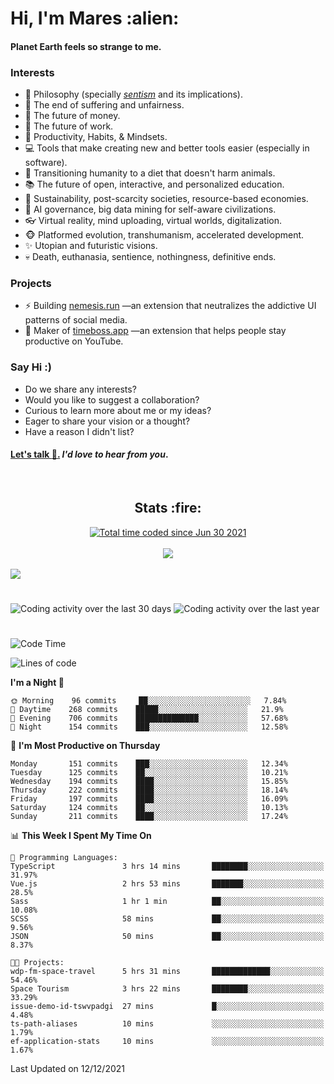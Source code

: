 <h1>Hi, I'm Mares :alien:</h1>

#### Planet Earth feels so strange to me.

### **Interests**

- 🌊 Philosophy (specially [_sentism_][sentismmedium] and its implications).
- 🎯 The end of suffering and unfairness.
- 💸 The future of money.
- 💼 The future of work.
- 🧠 Productivity, Habits, & Mindsets.
- 💻 Tools that make creating new and better tools easier (especially in software).
- 🥗 Transitioning humanity to a diet that doesn't harm animals.
- 📚 The future of open, interactive, and personalized education.
- 🌱 Sustainability, post-scarcity societies, resource-based economies.
- 🤖 AI governance, big data mining for self-aware civilizations.
- 👓 Virtual reality, mind uploading, virtual worlds, digitalization.
- 🐵 Platformed evolution, transhumanism, accelerated development.
- ✨ Utopian and futuristic visions.
- 💀 Death, euthanasia, sentience, nothingness, definitive ends.


### **Projects**

- ⚡ Building [nemesis.run](https://nemesis.run) —an extension that neutralizes the addictive UI patterns of social media.
- 💎 Maker of [timeboss.app](https://timeboss.app) —an extension that helps people stay productive on YouTube.


### **Say Hi :)**

- Do we share any interests?
- Would you like to suggest a collaboration?
- Curious to learn more about me or my ideas?
- Eager to share your vision or a thought?
- Have a reason I didn't list?

#### [Let's talk :wave:.](mailto:mareszhar@gmail.com) _I'd love to hear from you_.

[sentismmedium]: https://medium.com/@mareszhar/born-a-prisoner-a-reflection-about-life-its-struggles-and-a-plan-to-escape-d8566ce9b026

<br>

<h2 align="center">Stats :fire:</h2>

<div align="center">
  <a href="https://wakatime.com/@cfdc0e0d-4860-4b62-9ff0-cb659185525e">
    <img src="https://wakatime.com/badge/user/cfdc0e0d-4860-4b62-9ff0-cb659185525e.svg" alt="Total time coded since Jun 30 2021" />
  </a>
</div>

<br>

<div align="center">
  <img src="https://github-readme-streak-stats.herokuapp.com?user=mareszhar&theme=black-ice&hide_border=true&stroke=FFFFFF15&ring=DF8FFE&fire=DF8FFE&currStreakLabel=DF8FFE&background=1A232A&currStreakNum=86FFAB&dates=B1AAB3FF">
</div>

<!-- Add or remove this: &dates=B1AAB3FF at the end of the streak stats URL if they get bugged and aren't updating -->

<br>

<img src="https://activity-graph.herokuapp.com/graph?username=mareszhar&theme=nord&bg_color=00000000&color=979797&line=DF8FFE&point=00000000&area=true&hide_border=true">

<br>

<h1></h1>

<img src="https://wakatime.com/share/@mares/5df0ff02-9c79-41b4-b540-51dc9c65a57b.svg" alt="Coding activity over the last 30 days" />
<img src="https://wakatime.com/share/@mares/ea89ba71-f374-40af-930c-e0655909fe37.svg" alt="Coding activity over the last year" />

<h1></h1>

<!--START_SECTION:waka-->
![Code Time](http://img.shields.io/badge/Code%20Time-371%20hrs%2046%20mins-blue)

![Lines of code](https://img.shields.io/badge/From%20Hello%20World%20I%27ve%20Written-115%20Thousand%20lines%20of%20code-blue)

**I'm a Night 🦉** 

```text
🌞 Morning    96 commits     ██░░░░░░░░░░░░░░░░░░░░░░░   7.84% 
🌆 Daytime    268 commits    █████░░░░░░░░░░░░░░░░░░░░   21.9% 
🌃 Evening    706 commits    ██████████████░░░░░░░░░░░   57.68% 
🌙 Night      154 commits    ███░░░░░░░░░░░░░░░░░░░░░░   12.58%

```
📅 **I'm Most Productive on Thursday** 

```text
Monday       151 commits    ███░░░░░░░░░░░░░░░░░░░░░░   12.34% 
Tuesday      125 commits    ██░░░░░░░░░░░░░░░░░░░░░░░   10.21% 
Wednesday    194 commits    ████░░░░░░░░░░░░░░░░░░░░░   15.85% 
Thursday     222 commits    ████░░░░░░░░░░░░░░░░░░░░░   18.14% 
Friday       197 commits    ████░░░░░░░░░░░░░░░░░░░░░   16.09% 
Saturday     124 commits    ██░░░░░░░░░░░░░░░░░░░░░░░   10.13% 
Sunday       211 commits    ████░░░░░░░░░░░░░░░░░░░░░   17.24%

```


📊 **This Week I Spent My Time On** 

```text
💬 Programming Languages: 
TypeScript               3 hrs 14 mins       ████████░░░░░░░░░░░░░░░░░   31.97% 
Vue.js                   2 hrs 53 mins       ███████░░░░░░░░░░░░░░░░░░   28.5% 
Sass                     1 hr 1 min          ██░░░░░░░░░░░░░░░░░░░░░░░   10.08% 
SCSS                     58 mins             ██░░░░░░░░░░░░░░░░░░░░░░░   9.56% 
JSON                     50 mins             ██░░░░░░░░░░░░░░░░░░░░░░░   8.37%

🐱‍💻 Projects: 
wdp-fm-space-travel      5 hrs 31 mins       █████████████░░░░░░░░░░░░   54.46% 
Space Tourism            3 hrs 22 mins       ████████░░░░░░░░░░░░░░░░░   33.29% 
issue-demo-id-tswvpadgi  27 mins             █░░░░░░░░░░░░░░░░░░░░░░░░   4.48% 
ts-path-aliases          10 mins             ░░░░░░░░░░░░░░░░░░░░░░░░░   1.79% 
ef-application-stats     10 mins             ░░░░░░░░░░░░░░░░░░░░░░░░░   1.67%

```


 Last Updated on 12/12/2021
<!--END_SECTION:waka-->
